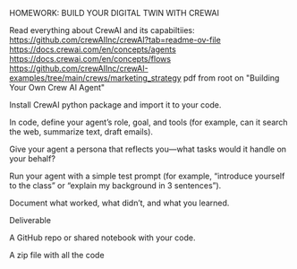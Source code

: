 HOMEWORK: BUILD YOUR DIGITAL TWIN WITH CREWAI

Read everything about CrewAI and its capabiltiies: 
https://github.com/crewAIInc/crewAI?tab=readme-ov-file
https://docs.crewai.com/en/concepts/agents
https://docs.crewai.com/en/concepts/flows
https://github.com/crewAIInc/crewAI-examples/tree/main/crews/marketing_strategy
pdf from root on "Building Your Own Crew AI Agent"

Install CrewAI python package and import it to your code.

In code, define your agent’s role, goal, and tools (for example, can it search the web, summarize text, draft emails).

Give your agent a persona that reflects you—what tasks would it handle on your behalf?

Run your agent with a simple test prompt (for example, “introduce yourself to the class” or “explain my background in 3 sentences”).

Document what worked, what didn’t, and what you learned.

Deliverable

A GitHub repo or shared notebook with your code.

A zip file with all the code
